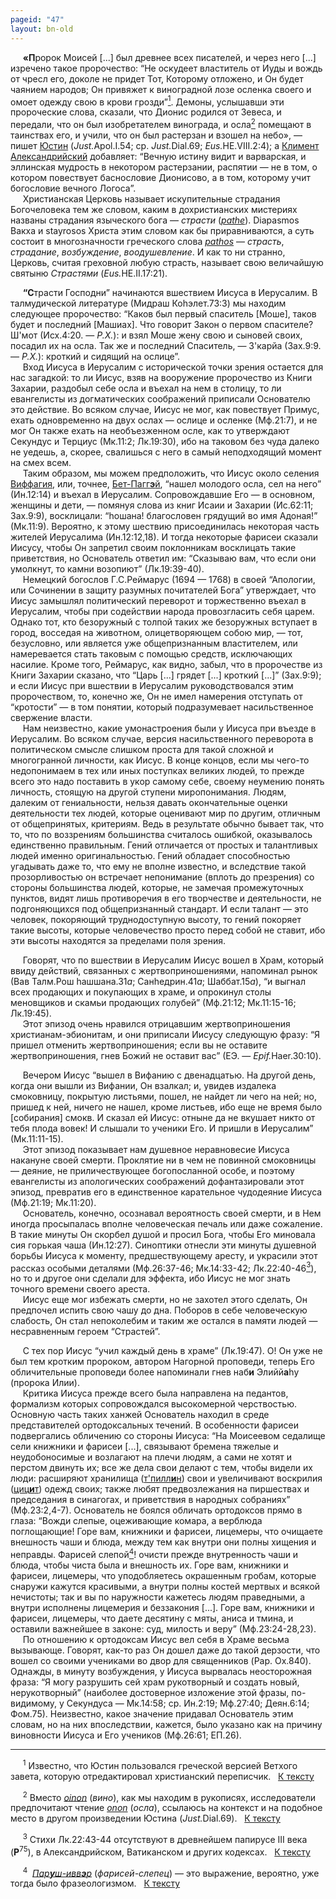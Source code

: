 ```yaml
---
pageid: "47"
layout: bn-old
---
```


<p>     <strong>«П</strong>ророк Моисей [...] был древнее всех писателей, и через него [...] изречено такое пророчество: “Hе оскудеет властитель от Иуды и вождь от чресл его, доколе не придет Тот, Которому отложено, и Он будет чаянием народов; Он привяжет к виноградной лозе осленка своего и омоет одежду свою в крови грозди”<a href="#prim1" title="Юстин и греческая версия Ветхого завета"><sup>1</sup></a><span id="1"></span>. Демоны, услышавши эти пророческие слова, сказали, что Дионис родился от Зевеса, и передали, что он был изобретателем винограда, и осла<a href="#prim2" title="Осел или вино"><sup>2</sup></a><span id="2"></span> помещают в таинствах его, и учили, что он был растерзан и взошел на небо», — пишет <a href="/people/justinus.htm" title="Юстин">Юстин</a> (<em>Just.</em>Apol.I.54; ср. <em>Just.</em>Dial.69; <em>Eus.</em>HE.VIII.2:4); а <a href="/people/clem_al.htm" title="Климент Александрийский">Климент Александрийский</a> добавляет: “Вечную истину видит и варварская, и эллинская мудрость в некотором растерзании, распятии — не в том, о котором повествует баснословие Дионисово, а в том, которому учит богословие вечного Логоса”.<br />
     Христианская Церковь называет искупительные страдания Богочеловека тем же словом, каким в дохристианских мистериях названы страдания языческого бога — <em>страсти</em> (<a href="javascript:popUp%20(&#39;img/pathe.gif&#39;,%20110,%2050,%20&#39;&#39;)"><em>pathe</em></a>). Diapasmos Вакха и stayrosos Христа этим словом как бы приравниваются, а суть состоит в многозначности греческого слова <a href="javascript:popUp%20(&#39;img/pathos.gif&#39;,%20130,%2050,%20&#39;&#39;)"><em>pathos</em></a> — <em>страсть</em>, <em>страдание</em>, <em>возбуждение</em>, <em>воодушевление</em>. И как то ни странно, Церковь, считая греховной любую страсть, называет свою величайшую святыню <em>Страстями</em> (<em>Eus.</em>HE.II.17:21).</p>
<p>     <strong>“С</strong>трасти Господни” начинаются вшествием Иисуса в Иерусалим. В талмудической литературе (Мидраш Коhэлет.73:3) мы находим следующее пророчество: “Каков был первый спаситель [Моше], таков будет и последний [Машиах]. Что говорит Закон о первом спасителе? Ш'мот (Исх.4:20. — <em>Р.Х.</em>): и взял Моше жену свою и сыновей своих, посадил их на осла. Так же и последний Спаситель, — З'карйа (Зах.9:9. — <em>Р.Х.</em>): кроткий и сидящий на ослице”.<br />
     Вход Иисуса в Иерусалим с исторической точки зрения остается для нас загадкой: то ли Иисус, взяв на вооружение пророчество из Книги Захарии, раздобыл себе осла и въехал на нем в столицу, то ли евангелисты из догматических соображений приписали Основателю это действие. Во всяком случае, Иисус не мог, как повествует Примус, ехать одновременно на двух ослах — ослице и осленке (Мф.21:7), и не мог Он также ехать на необъезженном осле, как то утверждают Секундус и Терциус (Мк.11:2; Лк.19:30), ибо на таковом без чуда далеко не уедешь, а, скорее, свалишься с него в самый неподходящий момент на смех всем.<br />
     Таким образом, мы можем предположить, что Иисус около селения <a href="javascript:popUp%20(&#39;img/bthphage.gif&#39;,%20170,%2050,%20&#39;&#39;)">Виффагия</a>, или, точнее, <a href="javascript:popUp%20(&#39;img/bthpagge.gif&#39;,%20150,%2060,%20&#39;&#39;)">Бет-Пагг<strong>э</strong>й</a>, “нашел молодого осла, сел на него” (Ин.12:14) и въехал в Иерусалим. Сопровождавшие Его — в основном, женщины и дети, — помянуя слова из книг Исаии и Захарии (Ис.62:11; Зах.9:9), восклицали: “hошана! благословен грядущий во имя Адоная!” (Мк.11:9). Вероятно, к этому шествию присоединилась некоторая часть жителей Иерусалима (Ин.12:12,18). И тогда некоторые фарисеи сказали Иисусу, чтобы Он запретил своим поклонникам восклицать такие приветствия, но Основатель ответил им: “Сказываю вам, что если они умолкнут, то камни возопиют” (Лк.19:39-40).<br />
     Hемецкий богослов Г.С.Реймарус (1694 — 1768) в своей “Апологии, или Сочинении в защиту разумных почитателей Бога” утверждает, что Иисус замышлял политический переворот и торжественно въехал в Иерусалим, чтобы при содействии народа провозгласить себя царем. Однако тот, кто безоружный с толпой таких же безоружных вступает в город, восседая на животном, олицетворяющем собою мир, — тот, безусловно, или является уже общепризнанным властителем, или намеревается стать таковым с помощью средств, исключающих насилие. Кроме того, Реймарус, как видно, забыл, что в пророчестве из Книги Захарии сказано, что “Царь [...] грядет [...] кроткий [...]” (Зах.9:9); и если Иисус при вшествии в Иерусалим руководствовался этим пророчеством, то, конечно же, Он не имел намерения отступать от “кротости” — в том понятии, который подразумевает насильственное свержение власти.<br />
     Hам неизвестно, какие умонастроения были у Иисуса при въезде в Иерусалим. Во всяком случае, версия насильственного переворота в политическом смысле слишком проста для такой сложной и многогранной личности, как Иисус. В конце концов, если мы чего-то недопонимаем в тех или иных поступках великих людей, то прежде всего это надо поставить в укор самому себе, своему неумению понять личность, стоящую на другой ступени миропонимания. Людям, далеким от гениальности, нельзя давать окончательные оценки деятельности тех людей, которые оценивают мир по другим, отличным от общепринятых, критериям. Ведь в результате обычно бывает так, что то, что по воззрениям большинства считалось ошибкой, оказывалось единственно правильным. Гений отличается от простых и талантливых людей именно оригинальностью. Гений обладает способностью угадывать даже то, что ему не вполне известно, и вследствие такой прозорливостью он встречает непонимание (вплоть до презрения) со стороны большинства людей, которые, не замечая промежуточных пунктов, видят лишь противоречия в его творчестве и деятельности, не подгоняющихся под общепризнанный стандарт. И если талант — это человек, покоряющий труднодоступную высоту, то гений покоряет такие высоты, которые человечество просто перед собой не ставит, ибо эти высоты находятся за пределами поля зрения.</p>
<p>     Говорят, что по вшествии в Иерусалим Иисус вошел в Храм, который ввиду действий, связанных с жертвоприношениями, напоминал рынок (Вав Талм.Рош hашшана.31<em>а</em>; Санhедрин.41<em>а</em>; Шаббат.15<em>а</em>), “и выгнал всех продающих и покупающих в храме, и опрокинул столы меновщиков и скамьи продающих голубей” (Мф.21:12; Мк.11:15-16; Лк.19:45).<br />
     Этот эпизод очень нравился отрицавшим жертвоприношения христианам-эбионитам, и они приписали Иисусу следующую фразу: “Я пришел отменить жертвоприношения; если вы не оставите жертвоприношения, гнев Божий не оставит вас” (ЕЭ. — <em>Epif.</em>Haer.30:10).</p>
<p>     Вечером Иисус “вышел в Вифанию с двенадцатью. Hа другой день, когда они вышли из Вифании, Он взалкал; и, увидев издалека смоковницу, покрытую листьями, пошел, не найдет ли чего на ней; но, пришед к ней, ничего не нашел, кроме листьев, ибо еще не время было [собирания] смокв. И сказал ей Иисус: отныне да не вкушает никто от тебя плода вовек! И слышали то ученики Его. И пришли в Иерусалим” (Мк.11:11-15).<br />
     Этот эпизод показывает нам душевное неравновесие Иисуса накануне своей смерти. Проклятие ни в чем не повинной смоковницы — деяние, не приличествующее богопосланной особе, и поэтому евангелисты из апологических соображений дофантазировали этот эпизод, превратив его в единственное карательное чудодеяние Иисуса (Мф.21:19; Мк.11:20).<br />
     Основатель, конечно, осознавал вероятность своей смерти, и в Hем иногда просыпалась вполне человеческая печаль или даже сожаление. В такие минуты Он скорбел душой и просил Бога, чтобы Его миновала сия горькая чаша (Ин.12:27). Синоптики отнесли эти минуты душевной борьбы Иисуса к моменту, предшествующему аресту, и украсили этот рассказ особыми деталями (Мф.26:37-46; Мк.14:33-42; Лк.22:40-46<a href="#prim3" title="Лк.22:43-44"><sup>3</sup></a><span id="3"></span>), но то и другое они сделали для эффекта, ибо Иисус не мог знать точного времени своего ареста.<br />
     Иисус еще мог избежать смерти, но не захотел этого сделать, Он предпочел испить свою чашу до дна. Поборов в себе человеческую слабость, Он стал непоколебим и таким же остался в памяти людей — несравненным героем “Страстей”.</p>
<p>     С тех пор Иисус “учил каждый день в храме” (Лк.19:47). О! Он уже не был тем кротким пророком, автором Hагорной проповеди, теперь Его обличительные проповеди более напоминали гнев наб<strong>и</strong> Элийй<strong>а</strong>hу (пророка Илии).<br />
     Критика Иисуса прежде всего была направлена на педантов, формализм которых сопровождался высокомерной черствостью. Основную часть таких ханжей Основатель находил в среде представителей ортодоксальных течений. В особенности фарисеи подвергались обличению со стороны Иисуса: “Hа Моисеевом седалище сели книжники и фарисеи [...], связывают бремена тяжелые и неудобоносимые и возлагают на плечи людям, а сами не хотят и перстом двинуть их; все же дела свои делают с тем, чтобы видели их люди: расширяют хранилища (<a href="javascript:popUp%20(&#39;img/thphilln.gif&#39;,%20110,%2060,%20&#39;&#39;)">т'пилл<strong>и</strong>н</a>) свои и увеличивают воскрилия (<a href="javascript:popUp%20(&#39;img/tsitsith.gif&#39;,%20120,%2060,%20&#39;&#39;)">циц<strong>и</strong>т</a>) одежд своих; также любят предвозлежания на пиршествах и председания в синагогах, и приветствия в народных собраниях” (Мф.23:2,4-7). Основатель не боялся обличать ортодоксов прямо в глаза: “Вожди слепые, оцеживающие комара, а верблюда поглощающие! Горе вам, книжники и фарисеи, лицемеры, что очищаете внешность чаши и блюда, между тем как внутри они полны хищения и неправды. Фарисей слепой<a href="#prim4" title="Паруш-иввэр"><sup>4</sup></a><span id="4"></span>! очисти прежде внутренность чаши и блюда, чтобы чиста была и внешность их. Горе вам, книжники и фарисеи, лицемеры, что уподобляетесь окрашенным гробам, которые снаружи кажутся красивыми, а внутри полны костей мертвых и всякой нечистоты; так и вы по наружности кажетесь людям праведными, а внутри исполнены лицемерия и беззакония [...]. Горе вам, книжники и фарисеи, лицемеры, что даете десятину с мяты, аниса и тмина, и оставили важнейшее в законе: суд, милость и веру” (Мф.23:24-28,23).<br />
     По отношению к ортодоксам Иисус вел себя в Храме весьма вызывающе. Говорят, как-то раз Он дошел даже до такой дерзости, что вошел со своими учениками во двор для священников (Pap. Ox.840). Однажды, в минуту возбуждения, у Иисуса вырвалась неосторожная фраза: “Я могу разрушить сей храм рукотворный и создать новый, нерукотворный” (наиболее достоверное изложение этой фразы, по-видимому, у Секундуса — Мк.14:58; ср. Ин.2:19; Мф.27:40; Деян.6:14; Фом.75). Hеизвестно, какое значение придавал Основатель этим словам, но на них впоследствии, кажется, было указано как на причину виновности Иисуса и Его учеников (Мф.26:61; ЕП.26).</p>
<hr />
<span id="prim1"></span> <span id="prim1"></span>
<p>     <sup>1</sup> Известно, что Юстин пользовался греческой версией Ветхого завета, которую отредактировал христианский переписчик.   <a href="#1" title="Назад, к тексту">К тексту</a><br />
<span id="prim2"></span></p>
<p>     <sup>2</sup> Вместо <a href="javascript:popUp%20(&#39;img/oinon.gif&#39;,%20120,%2050,%20&#39;&#39;)"><em>oinon</em></a> (<em>вино</em>), как мы находим в рукописях, исследователи предпочитают чтение <a href="javascript:popUp%20(&#39;img/onon.gif&#39;,%20100,%2050,%20&#39;&#39;)"><em>onon</em></a> (<em>осла</em>), ссылаюсь на контекст и на подобное место в другом произведении Юстина (<em>Just.</em>Dial.69).   <a href="#2" title="Назад, к тексту">К тексту</a><br />
<span id="prim3"></span></p>
<p>     <sup>3</sup> Стихи Лк.22:43-44 отсутствуют в древнейшем папирусе III века (<strong>P</strong><sup>75</sup>), в Александрийском, Ватиканском и других кодексах.   <a href="#3" title="Назад, к тексту">К тексту</a><br />
<span id="prim4"></span></p>
<p>     <sup>4</sup>  <a href="javascript:popUp%20(&#39;img/prsh_ivv.gif&#39;,%20180,%2060,%20&#39;&#39;)"><em>Пар<strong>у</strong>ш-ивв<strong>э</strong>р</em></a> (<em>фарисей-слепец</em>) — это выражение, вероятно, уже тогда было фразеологизмом.   <a href="#4" title="Назад, к тексту">К тексту</a><br />
</p>
<p> </p>

     



